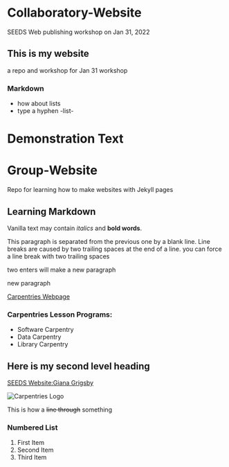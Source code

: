 # Collaboratory-Website
SEEDS Web publishing workshop on Jan 31, 2022


## This is my website
a repo and workshop for Jan 31 workshop 

### Markdown 
* how about lists
* type a hyphen -list-

# Demonstration Text 
# Group-Website
Repo for learning how to make websites with Jekyll pages

## Learning Markdown

Vanilla text may contain *italics* and **bold words**.

This paragraph is separated from the previous one by a blank line.
Line breaks
are caused by two trailing spaces at the end of a line.
you can force a line break with two trailing spaces 

two enters will make a new paragraph 

new paragraph 

[Carpentries Webpage](https://carpentries.org/)

### Carpentries Lesson Programs:
- Software Carpentry
- Data Carpentry
- Library Carpentry
## Here is my second level heading 
[SEEDS Website:Giana Grigsby](https://cbsr.ucsb.edu/about/giana-grigsby)

![Carpentries Logo](https://github.com/carpentries/carpentries.org/raw/main/images/TheCarpentries-opengraph.png)


This is how a ~~line through~~ something 
### Numbered List 
1. First Item 
2. Second Item 
3. Third Item 
